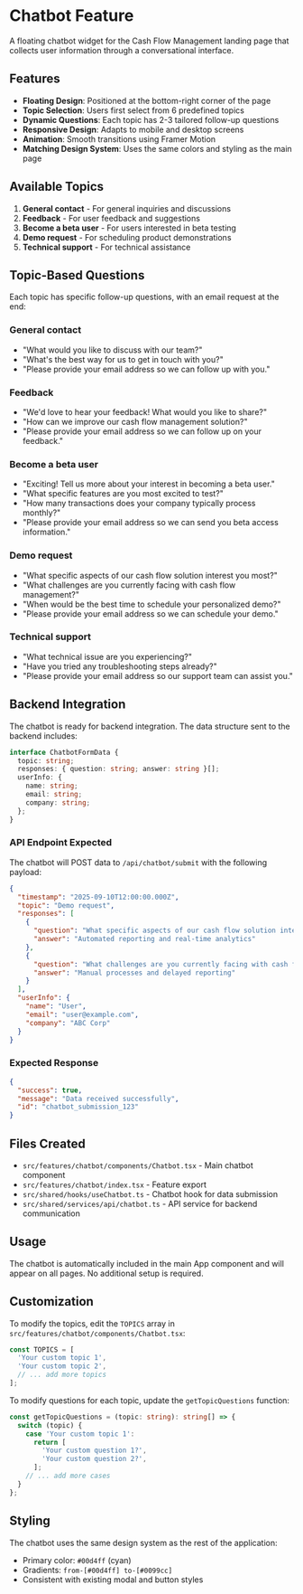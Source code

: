 # Chatbot Feature

A floating chatbot widget for the Cash Flow Management landing page that collects user information through a conversational interface.

## Features

- **Floating Design**: Positioned at the bottom-right corner of the page
- **Topic Selection**: Users first select from 6 predefined topics
- **Dynamic Questions**: Each topic has 2-3 tailored follow-up questions
- **Responsive Design**: Adapts to mobile and desktop screens
- **Animation**: Smooth transitions using Framer Motion
- **Matching Design System**: Uses the same colors and styling as the main page

## Available Topics

1. **General contact** - For general inquiries and discussions
2. **Feedback** - For user feedback and suggestions
3. **Become a beta user** - For users interested in beta testing
4. **Demo request** - For scheduling product demonstrations
5. **Technical support** - For technical assistance

## Topic-Based Questions

Each topic has specific follow-up questions, with an email request at the end:

### General contact
- "What would you like to discuss with our team?"
- "What's the best way for us to get in touch with you?"
- "Please provide your email address so we can follow up with you."

### Feedback
- "We'd love to hear your feedback! What would you like to share?"
- "How can we improve our cash flow management solution?"
- "Please provide your email address so we can follow up on your feedback."

### Become a beta user
- "Exciting! Tell us more about your interest in becoming a beta user."
- "What specific features are you most excited to test?"
- "How many transactions does your company typically process monthly?"
- "Please provide your email address so we can send you beta access information."

### Demo request
- "What specific aspects of our cash flow solution interest you most?"
- "What challenges are you currently facing with cash flow management?"
- "When would be the best time to schedule your personalized demo?"
- "Please provide your email address so we can schedule your demo."

### Technical support
- "What technical issue are you experiencing?"
- "Have you tried any troubleshooting steps already?"
- "Please provide your email address so our support team can assist you."

## Backend Integration

The chatbot is ready for backend integration. The data structure sent to the backend includes:

```typescript
interface ChatbotFormData {
  topic: string;
  responses: { question: string; answer: string }[];
  userInfo: {
    name: string;
    email: string;
    company: string;
  };
}
```

### API Endpoint Expected

The chatbot will POST data to `/api/chatbot/submit` with the following payload:

```json
{
  "timestamp": "2025-09-10T12:00:00.000Z",
  "topic": "Demo request",
  "responses": [
    {
      "question": "What specific aspects of our cash flow solution interest you most?",
      "answer": "Automated reporting and real-time analytics"
    },
    {
      "question": "What challenges are you currently facing with cash flow management?",
      "answer": "Manual processes and delayed reporting"
    }
  ],
  "userInfo": {
    "name": "User",
    "email": "user@example.com", 
    "company": "ABC Corp"
  }
}
```

### Expected Response

```json
{
  "success": true,
  "message": "Data received successfully",
  "id": "chatbot_submission_123"
}
```

## Files Created

- `src/features/chatbot/components/Chatbot.tsx` - Main chatbot component
- `src/features/chatbot/index.tsx` - Feature export
- `src/shared/hooks/useChatbot.ts` - Chatbot hook for data submission
- `src/shared/services/api/chatbot.ts` - API service for backend communication

## Usage

The chatbot is automatically included in the main App component and will appear on all pages. No additional setup is required.

## Customization

To modify the topics, edit the `TOPICS` array in `src/features/chatbot/components/Chatbot.tsx`:

```typescript
const TOPICS = [
  'Your custom topic 1',
  'Your custom topic 2',
  // ... add more topics
];
```

To modify questions for each topic, update the `getTopicQuestions` function:

```typescript
const getTopicQuestions = (topic: string): string[] => {
  switch (topic) {
    case 'Your custom topic 1':
      return [
        'Your custom question 1?',
        'Your custom question 2?',
      ];
    // ... add more cases
  }
};
```

## Styling

The chatbot uses the same design system as the rest of the application:
- Primary color: `#00d4ff` (cyan)
- Gradients: `from-[#00d4ff] to-[#0099cc]`
- Consistent with existing modal and button styles
